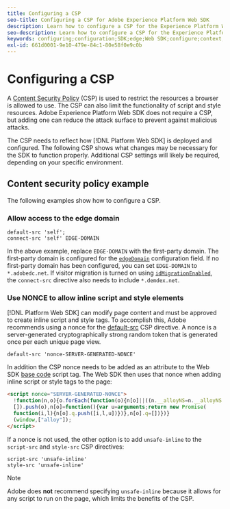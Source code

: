 ```yaml
---
title: Configuring a CSP
seo-title: Configuring a CSP for Adobe Experience Platform Web SDK
description: Learn how to configure a CSP for the Experience Platform Web SDK
seo-description: Learn how to configure a CSP for the Experience Platform Web SDK
keywords: configuring;configuration;SDK;edge;Web SDK;configure;context;web;device;environment;web sdk settings;content security policy;
exl-id: 661d0001-9e10-479e-84c1-80e58f0e9c0b
---
```

# Configuring a CSP

A [Content Security Policy](https://developer.mozilla.org/en-US/docs/Web/HTTP/Headers/Content-Security-Policy) (CSP) is used to restrict the resources a browser is allowed to use. The CSP can also limit the functionality of script and style resources. Adobe Experience Platform Web SDK does not require a CSP, but adding one can reduce the attack surface to prevent against malicious attacks.

The CSP needs to reflect how [!DNL Platform Web SDK] is deployed and configured. The following CSP shows what changes may be necessary for the SDK to function properly. Additional CSP settings will likely be required, depending on your specific environment.

## Content security policy example

The following examples show how to configure a CSP.

### Allow access to the edge domain

```
default-src 'self';
connect-src 'self' EDGE-DOMAIN
```

In the above example, replace `EDGE-DOMAIN` with the first-party domain. The first-party domain is configured for the [`edgeDomain`](/help/edge/commands/configure/edgedomain.md) configuration field. If no first-party domain has been configured, you can set `EDGE-DOMAIN` to `*.adobedc.net`. If visitor migration is turned on using [`idMigrationEnabled`](/help/edge/commands/configure/idmigrationenabled.md), the `connect-src` directive also needs to include `*.demdex.net`.

### Use NONCE to allow inline script and style elements

[!DNL Platform Web SDK] can modify page content and must be approved to create inline script and style tags. To accomplish this, Adobe recommends using a nonce for the [default-src](https://developer.mozilla.org/en-US/docs/Web/HTTP/Headers/Content-Security-Policy/default-src) CSP directive. A nonce is a server-generated cryptographically strong random token that is generated once per each unique page view.

```
default-src 'nonce-SERVER-GENERATED-NONCE'
```

In addition the CSP nonce needs to be added as an attribute to the Web SDK [base code](/help/edge/install/alloy.md) script tag. The Web SDK then uses that nonce when adding inline script or style tags to the page:

```html
<script nonce="SERVER-GENERATED-NONCE">
  !function(n,o){o.forEach(function(o){n[o]||((n.__alloyNS=n.__alloyNS||
  []).push(o),n[o]=function(){var u=arguments;return new Promise(
  function(i,l){n[o].q.push([i,l,u])})},n[o].q=[])})}
  (window,["alloy"]);
</script>
```

If a nonce is not used, the other option is to add `unsafe-inline` to the `script-src` and `style-src` CSP directives:

```
script-src 'unsafe-inline'
style-src 'unsafe-inline'
```

>[!NOTE]
>
>Adobe does **not** recommend specifying `unsafe-inline` because it allows for any script to run on the page, which limits the benefits of the CSP.
